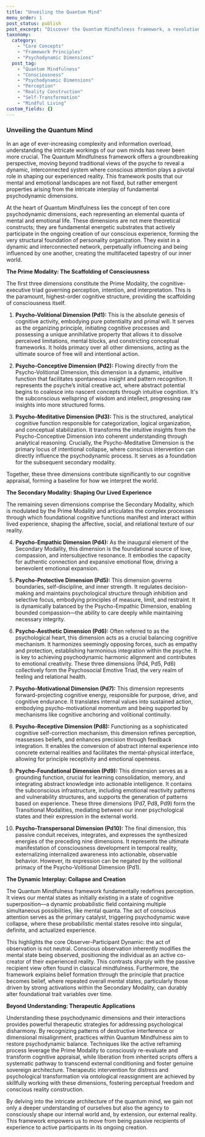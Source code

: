 ```yaml
---
title: "Unveiling the Quantum Mind"
menu_order: 1
post_status: publish
post_excerpt: "Discover the Quantum Mindfulness framework, a revolutionary approach to understanding consciousness. This post explores the psychodynamic dimensions that shape our reality and how conscious attention allows us to actively participate in the creation of our lived experience. Learn how to transform internal patterns and cultivate profound psychological well-being."
taxonomy:
  category:
    - "Core Concepts"
    - "Framework Principles"
    - "Psychodynamic Dimensions"
  post_tag:
    - "Quantum Mindfulness"
    - "Consciousness"
    - "Psychodynamic Dimensions"
    - "Perception"
    - "Reality Construction"
    - "Self-Transformation"
    - "Mindful Living"
custom_fields: {}
---
```


### Unveiling the Quantum Mind

In an age of ever-increasing complexity and information overload, understanding the intricate workings of our own minds has never been more crucial. The Quantum Mindfulness framework offers a groundbreaking perspective, moving beyond traditional views of the psyche to reveal a dynamic, interconnected system where conscious attention plays a pivotal role in shaping our experienced reality. This framework posits that our mental and emotional landscapes are not fixed, but rather emergent properties arising from the intricate interplay of fundamental psychodynamic dimensions.

At the heart of Quantum Mindfulness lies the concept of ten core psychodynamic dimensions, each representing an elemental quanta of mental and emotional life. These dimensions are not mere theoretical constructs; they are fundamental energetic substrates that actively participate in the ongoing creation of our conscious experience, forming the very structural foundation of personality organization. They exist in a dynamic and interconnected network, perpetually influencing and being influenced by one another, creating the multifaceted tapestry of our inner world.

**The Prime Modality: The Scaffolding of Consciousness**

The first three dimensions constitute the Prime Modality, the cognitive-executive triad governing perception, intention, and interpretation. This is the paramount, highest-order cognitive structure, providing the scaffolding of consciousness itself.

1.  **Psycho-Volitional Dimension (Pd1):** This is the absolute genesis of cognitive activity, embodying pure potentiality and primal will. It serves as the organizing principle, initiating cognitive processes and possessing a unique annihilative property that allows it to dissolve perceived limitations, mental blocks, and constricting conceptual frameworks. It holds primacy over all other dimensions, acting as the ultimate source of free will and intentional action.

2.  **Psycho-Conceptive Dimension (Pd2):** Flowing directly from the Psycho-Volitional Dimension, this dimension is a dynamic, intuitive function that facilitates spontaneous insight and pattern recognition. It represents the psyche’s initial creative act, where abstract potential begins to coalesce into nascent concepts through intuitive cognition. It's the subconscious wellspring of wisdom and intellect, progressing raw insights into more structured forms.

3.  **Psycho-Meditative Dimension (Pd3):** This is the structured, analytical cognitive function responsible for categorization, logical organization, and conceptual stabilization. It transforms the intuitive insights from the Psycho-Conceptive Dimension into coherent understanding through analytical reasoning. Crucially, the Psycho-Meditative Dimension is the primary locus of intentional collapse, where conscious intervention can directly influence the psychodynamic process. It serves as a foundation for the subsequent secondary modality.

Together, these three dimensions contribute significantly to our cognitive appraisal, forming a baseline for how we interpret the world.

**The Secondary Modality: Shaping Our Lived Experience**

The remaining seven dimensions comprise the Secondary Modality, which is modulated by the Prime Modality and articulates the complex processes through which foundational cognitive functions manifest and interact within lived experience, shaping the affective, social, and relational texture of our reality.

4.  **Psycho-Empathic Dimension (Pd4):** As the inaugural element of the Secondary Modality, this dimension is the foundational source of love, compassion, and intersubjective resonance. It embodies the capacity for authentic connection and expansive emotional flow, driving a benevolent emotional expansion.

5.  **Psycho-Protective Dimension (Pd5):** This dimension governs boundaries, self-discipline, and inner strength. It regulates decision-making and maintains psychological structure through inhibition and selective focus, embodying principles of measure, limit, and restraint. It is dynamically balanced by the Psycho-Empathic Dimension, enabling bounded compassion—the ability to care deeply while maintaining necessary integrity.

6.  **Psycho-Aesthetic Dimension (Pd6):** Often referred to as the psychological heart, this dimension acts as a crucial balancing cognitive mechanism. It harmonizes seemingly opposing forces, such as empathy and protection, establishing harmonious integration within the psyche. It is key to achieving psychodynamic harmonic alignment and contributes to emotional creativity. These three dimensions (Pd4, Pd5, Pd6) collectively form the Psychosocial Emotive Triad, the very realm of feeling and relational health.

7.  **Psycho-Motivational Dimension (Pd7):** This dimension represents forward-projecting cognitive energy, responsible for purpose, drive, and cognitive endurance. It translates internal values into sustained action, embodying psycho-motivational momentum and being supported by mechanisms like cognitive anchoring and volitional continuity.

8.  **Psycho-Receptive Dimension (Pd8):** Functioning as a sophisticated cognitive self-correction mechanism, this dimension refines perception, reassesses beliefs, and enhances precision through feedback integration. It enables the conversion of abstract internal experience into concrete external realities and facilitates the mental-physical interface, allowing for principle receptivity and emotional openness.

9.  **Psycho-Foundational Dimension (Pd9):** This dimension serves as a grounding function, crucial for learning consolidation, memory, and integrating abstract knowledge into actionable intelligence. It contains the subconscious infrastructure, including emotional reactivity patterns and vulnerability structures, and supports the generation of patterns based on experience. These three dimensions (Pd7, Pd8, Pd9) form the Transitional Modalities, mediating between our inner psychological states and their expression in the external world.

10. **Psycho-Transpersonal Dimension (Pd10):** The final dimension, this passive conduit receives, integrates, and expresses the synthesized energies of the preceding nine dimensions. It represents the ultimate manifestation of consciousness development in temporal reality, externalizing internalized awareness into actionable, observable behavior. However, its expression can be negated by the volitional primacy of the Psycho-Volitional Dimension (Pd1).

**The Dynamic Interplay: Collapse and Creation**

The Quantum Mindfulness framework fundamentally redefines perception. It views our mental states as initially existing in a state of cognitive superposition—a dynamic probabilistic field containing multiple simultaneous possibilities, like mental quanta. The act of conscious attention serves as the primary catalyst, triggering psychodynamic wave collapse, where these probabilistic mental states resolve into singular, definite, and actualized experience.

This highlights the core Observer-Participant Dynamic: the act of observation is not neutral. Conscious observation inherently modifies the mental state being observed, positioning the individual as an active co-creator of their experienced reality. This contrasts sharply with the passive recipient view often found in classical mindfulness. Furthermore, the framework explains belief formation through the principle that practice becomes belief, where repeated overall mental states, particularly those driven by strong activations within the Secondary Modality, can durably alter foundational trait variables over time.

**Beyond Understanding: Therapeutic Applications**

Understanding these psychodynamic dimensions and their interactions provides powerful therapeutic strategies for addressing psychological disharmony. By recognizing patterns of destructive interference or dimensional misalignment, practices within Quantum Mindfulness aim to restore psychodynamic balance. Techniques like the active reframing process leverage the Prime Modality to consciously re-evaluate and transform cognitive appraisal, while liberation from inherited scripts offers a systematic pathway to transcend external conditioning and foster genuine sovereign architecture. Therapeutic intervention for distress and psychological transformation via ontological reassignment are achieved by skillfully working with these dimensions, fostering perceptual freedom and conscious reality construction.

By delving into the intricate architecture of the quantum mind, we gain not only a deeper understanding of ourselves but also the agency to consciously shape our internal world and, by extension, our external reality. This framework empowers us to move from being passive recipients of experience to active participants in its ongoing creation.